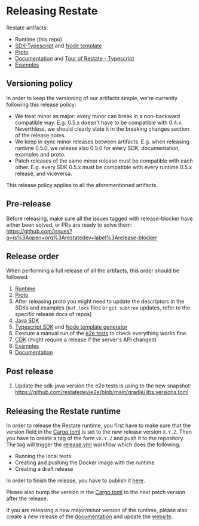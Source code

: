 # Releasing Restate

Restate artifacts:

* Runtime (this repo)
* [SDK-Typescript](https://github.com/restatedev/sdk-typescript) and [Node template](https://github.com/restatedev/node-template-generator)
* [Proto](https://github.com/restatedev/proto/)
* [Documentation](https://github.com/restatedev/documentation/) and [Tour of Restate - Typescript](https://github.com/restatedev/tour-of-restate-typescript)
* [Examples](https://github.com/restatedev/examples)

## Versioning policy

In order to keep the versioning of our artifacts simple, we're currently following this release policy:

* We treat minor as major: every minor can break in a non-backward compatible way. E.g. 0.5.x doesn't have to be compatible with 0.4.x. Neverthless, we should clearly state it in the breaking changes section of the release notes.
* We keep in sync minor releases between artifacts. E.g. when releasing runtime 0.5.0, we release also 0.5.0 for every SDK, documentation, examples and proto.
* Patch releases of the same minor release must be compatible with each other. E.g. every SDK 0.5.x must be compatible with every runtime 0.5.x release, and viceversa.

This release policy applies to all the aforementioned artifacts.

## Pre-release

Before releasing, make sure all the issues tagged with release-blocker have either been solved, or PRs are ready to solve them:
https://github.com/issues?q=is%3Aopen+org%3Arestatedev+label%3Arelease-blocker

## Release order

When performing a full release of all the artifacts, this order should be followed:

1. [Runtime](#releasing-the-restate-runtime)
1. [Proto](https://github.com/restatedev/proto/)
1. After releasing proto you might need to update the descriptors in the SDKs and examples (`buf.lock` files or `git subtree` updates, refer to the specific release docs of repos)
1. [Java SDK](https://github.com/restatedev/sdk-java/blob/main/development/release.md)
1. [Typescript SDK](https://github.com/restatedev/sdk-typescript#releasing-the-package) and [Node template generator](https://github.com/restatedev/node-template-generator#releasing)
1. Execute a manual run of the [e2e tests](https://github.com/restatedev/e2e/actions/workflows/e2e.yaml) to check everything works fine.
1. [CDK](https://github.com/restatedev/cdk) (might require a release if the server's API changed)
1. [Examples](https://github.com/restatedev/examples#releasing-for-restate-developers)
1. [Documentation](https://github.com/restatedev/documentation#releasing-the-documentation)

## Post release

1. Update the sdk-java version the e2e tests is using to the new snapshot: https://github.com/restatedev/e2e/blob/main/gradle/libs.versions.toml

## Releasing the Restate runtime

In order to release the Restate runtime, you first have to make sure that the version field in the [Cargo.toml](/Cargo.toml) is set to the new release version `X.Y.Z`. 
Then you have to create a tag of the form `vX.Y.Z` and push it to the repository.
The tag will trigger the [release.yml](/.github/workflows/release.yml) workflow which does the following:

* Running the local tests
* Creating and pushing the Docker image with the runtime
* Creating a draft release

In order to finish the release, you have to publish it [here](https://github.com/restatedev/restate/releases).

Please also bump the version in the [Cargo.toml](/Cargo.toml) to the next patch version after the release.

If you are releasing a new major/minor version of the runtime, please also create a new release of the [documentation](https://github.com/restatedev/restate) and update the [website](https://github.com/restatedev/placeholder-website).
